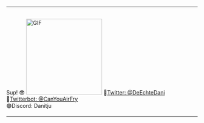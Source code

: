   <hr> <br>
 Sup! 😎
<img alt="GIF" src="https://giphy.com/embed/YRThiAEEYVNtC5acLO" frameBorder="0" class="giphy-embed" allowFullScreen width = 200/>
🔵<a href="https://twitter.com/DeEchteDani" target="_blank">Twitter: @DeEchteDani</a><br>
🤖<a href="https://twitter.com/CanYouAirfry" target="_blank">Twitterbot: @CanYouAirFry</a><br>
🟣Discord: Danitju<br>

<hr>
